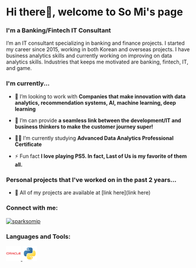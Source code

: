 <h1 align="left">Hi there👋, welcome to So Mi's page</h1>
<h3 align="left">I'm a Banking/Fintech IT Consultant</h3>

I’m an IT consultant specializing in banking and finance projects. I started my career since 2015, working in both Korean and overseas projects. I have business analytics skills and currently working on improving on data analytics skills. Industries that keeps me motivated are banking, fintech, IT, and game. 

<h3 align="left">I'm currently...</h3>

- 👯 I’m looking to work with **Companies that make innovation with data analytics, recommendation systems, AI, machine learning, deep learning**

- 🌱 I’m can provide **a seamless link between the development/IT and business thinkers to make the customer journey super!**

- 👨‍💻 I’m currently studying **Advanced Data Analytics Professional Certificate**

- ⚡ Fun fact **I love playing PS5. In fact, Last of Us is my favorite of them all.**

<h3 align="left">Personal projects that I've worked on in the past 2 years...</h3>

- 📝 All of my projects are available at [link here](link here)

<h3 align="left">Connect with me:</h3>
<p align="left">
<a href="https://linkedin.com/in/sparksomip" target="blank"><img align="center" src="https://raw.githubusercontent.com/rahuldkjain/github-profile-readme-generator/master/src/images/icons/Social/linked-in-alt.svg" alt="sparksomip" height="30" width="40" /></a>
</p>

<h3 align="left">Languages and Tools:</h3>
<p align="left"> <a href="https://www.oracle.com/" target="_blank" rel="noreferrer"> <img src="https://raw.githubusercontent.com/devicons/devicon/master/icons/oracle/oracle-original.svg" alt="oracle" width="40" height="40"/> </a> <a href="https://www.python.org" target="_blank" rel="noreferrer"> <img src="https://raw.githubusercontent.com/devicons/devicon/master/icons/python/python-original.svg" alt="python" width="40" height="40"/> </a> </p>


<!---
sparksomip/sparksomip is a ✨ special ✨ repository because its `README.md` (this file) appears on your GitHub profile.
You can click the Preview link to take a look at your changes.
--->
